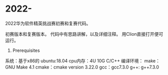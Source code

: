 # 2022-
2022华为软件精英挑战赛初赛和复赛代码。

初赛版本和复赛版本。
代码中有思路讲解，以及详细注释。
用Clion直接打开便可运行。

1. Prerequisites

系统：基于x86的 ubuntu:18.04
cpu内存：4U 10G
C/C++ 编译环境：
make：GNU Make 4.1
cmake：cmake version 3.22.0
gcc：gcc7.3.0
g++: g++7.3.0
